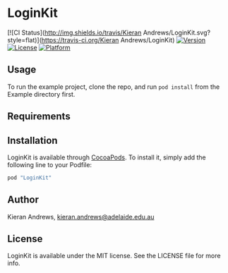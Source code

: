 # LoginKit

[![CI Status](http://img.shields.io/travis/Kieran Andrews/LoginKit.svg?style=flat)](https://travis-ci.org/Kieran Andrews/LoginKit)
[![Version](https://img.shields.io/cocoapods/v/LoginKit.svg?style=flat)](http://cocoapods.org/pods/LoginKit)
[![License](https://img.shields.io/cocoapods/l/LoginKit.svg?style=flat)](http://cocoapods.org/pods/LoginKit)
[![Platform](https://img.shields.io/cocoapods/p/LoginKit.svg?style=flat)](http://cocoapods.org/pods/LoginKit)

## Usage

To run the example project, clone the repo, and run `pod install` from the Example directory first.

## Requirements

## Installation

LoginKit is available through [CocoaPods](http://cocoapods.org). To install
it, simply add the following line to your Podfile:

```ruby
pod "LoginKit"
```

## Author

Kieran Andrews, kieran.andrews@adelaide.edu.au

## License

LoginKit is available under the MIT license. See the LICENSE file for more info.
